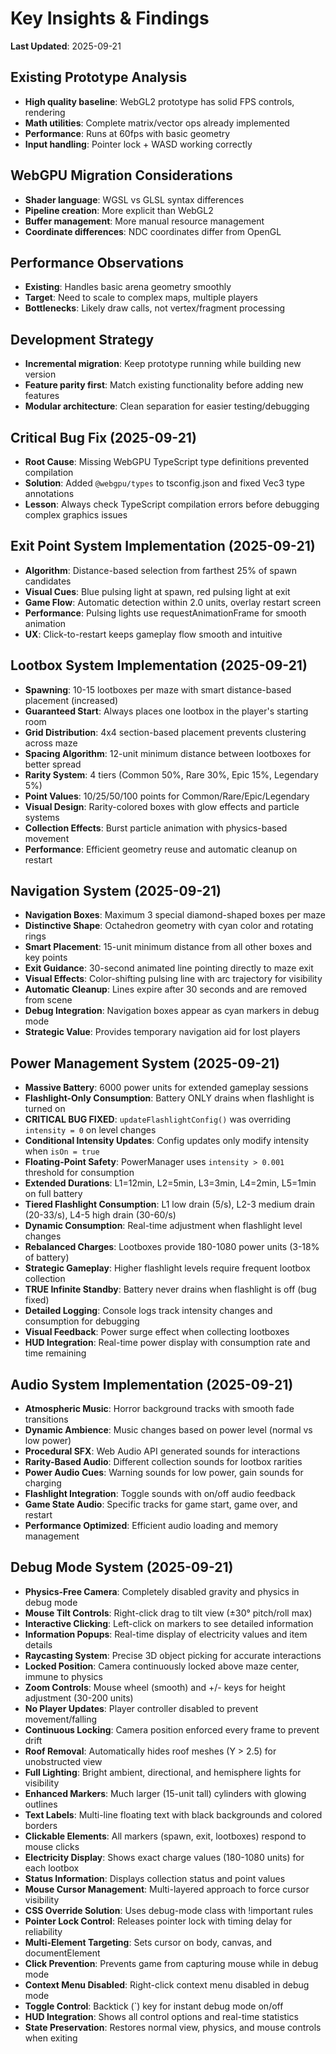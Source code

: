 # Key Insights & Findings

**Last Updated**: 2025-09-21

## Existing Prototype Analysis
- **High quality baseline**: WebGL2 prototype has solid FPS controls, rendering
- **Math utilities**: Complete matrix/vector ops already implemented
- **Performance**: Runs at 60fps with basic geometry
- **Input handling**: Pointer lock + WASD working correctly

## WebGPU Migration Considerations
- **Shader language**: WGSL vs GLSL syntax differences
- **Pipeline creation**: More explicit than WebGL2
- **Buffer management**: More manual resource management
- **Coordinate differences**: NDC coordinates differ from OpenGL

## Performance Observations
- **Existing**: Handles basic arena geometry smoothly
- **Target**: Need to scale to complex maps, multiple players
- **Bottlenecks**: Likely draw calls, not vertex/fragment processing

## Development Strategy
- **Incremental migration**: Keep prototype running while building new version
- **Feature parity first**: Match existing functionality before adding new features
- **Modular architecture**: Clean separation for easier testing/debugging

## Critical Bug Fix (2025-09-21)
- **Root Cause**: Missing WebGPU TypeScript type definitions prevented compilation
- **Solution**: Added `@webgpu/types` to tsconfig.json and fixed Vec3 type annotations
- **Lesson**: Always check TypeScript compilation errors before debugging complex graphics issues

## Exit Point System Implementation (2025-09-21)
- **Algorithm**: Distance-based selection from farthest 25% of spawn candidates
- **Visual Cues**: Blue pulsing light at spawn, red pulsing light at exit
- **Game Flow**: Automatic detection within 2.0 units, overlay restart screen
- **Performance**: Pulsing lights use requestAnimationFrame for smooth animation
- **UX**: Click-to-restart keeps gameplay flow smooth and intuitive

## Lootbox System Implementation (2025-09-21)
- **Spawning**: 10-15 lootboxes per maze with smart distance-based placement (increased)
- **Guaranteed Start**: Always places one lootbox in the player's starting room
- **Grid Distribution**: 4x4 section-based placement prevents clustering across maze
- **Spacing Algorithm**: 12-unit minimum distance between lootboxes for better spread
- **Rarity System**: 4 tiers (Common 50%, Rare 30%, Epic 15%, Legendary 5%)
- **Point Values**: 10/25/50/100 points for Common/Rare/Epic/Legendary
- **Visual Design**: Rarity-colored boxes with glow effects and particle systems
- **Collection Effects**: Burst particle animation with physics-based movement
- **Performance**: Efficient geometry reuse and automatic cleanup on restart

## Navigation System (2025-09-21)
- **Navigation Boxes**: Maximum 3 special diamond-shaped boxes per maze
- **Distinctive Shape**: Octahedron geometry with cyan color and rotating rings
- **Smart Placement**: 15-unit minimum distance from all other boxes and key points
- **Exit Guidance**: 30-second animated line pointing directly to maze exit
- **Visual Effects**: Color-shifting pulsing line with arc trajectory for visibility
- **Automatic Cleanup**: Lines expire after 30 seconds and are removed from scene
- **Debug Integration**: Navigation boxes appear as cyan markers in debug mode
- **Strategic Value**: Provides temporary navigation aid for lost players

## Power Management System (2025-09-21)
- **Massive Battery**: 6000 power units for extended gameplay sessions
- **Flashlight-Only Consumption**: Battery ONLY drains when flashlight is turned on
- **CRITICAL BUG FIXED**: `updateFlashlightConfig()` was overriding `intensity = 0` on level changes
- **Conditional Intensity Updates**: Config updates only modify intensity when `isOn = true`
- **Floating-Point Safety**: PowerManager uses `intensity > 0.001` threshold for consumption
- **Extended Durations**: L1=12min, L2=5min, L3=3min, L4=2min, L5=1min on full battery
- **Tiered Flashlight Consumption**: L1 low drain (5/s), L2-3 medium drain (20-33/s), L4-5 high drain (30-60/s)
- **Dynamic Consumption**: Real-time adjustment when flashlight level changes
- **Rebalanced Charges**: Lootboxes provide 180-1080 power units (3-18% of battery)
- **Strategic Gameplay**: Higher flashlight levels require frequent lootbox collection
- **TRUE Infinite Standby**: Battery never drains when flashlight is off (bug fixed)
- **Detailed Logging**: Console logs track intensity changes and consumption for debugging
- **Visual Feedback**: Power surge effect when collecting lootboxes
- **HUD Integration**: Real-time power display with consumption rate and time remaining

## Audio System Implementation (2025-09-21)
- **Atmospheric Music**: Horror background tracks with smooth fade transitions
- **Dynamic Ambience**: Music changes based on power level (normal vs low power)
- **Procedural SFX**: Web Audio API generated sounds for interactions
- **Rarity-Based Audio**: Different collection sounds for lootbox rarities
- **Power Audio Cues**: Warning sounds for low power, gain sounds for charging
- **Flashlight Integration**: Toggle sounds with on/off audio feedback
- **Game State Audio**: Specific tracks for game start, game over, and restart
- **Performance Optimized**: Efficient audio loading and memory management

## Debug Mode System (2025-09-21)
- **Physics-Free Camera**: Completely disabled gravity and physics in debug mode
- **Mouse Tilt Controls**: Right-click drag to tilt view (±30° pitch/roll max)
- **Interactive Clicking**: Left-click on markers to see detailed information
- **Information Popups**: Real-time display of electricity values and item details
- **Raycasting System**: Precise 3D object picking for accurate interactions
- **Locked Position**: Camera continuously locked above maze center, immune to physics
- **Zoom Controls**: Mouse wheel (smooth) and +/- keys for height adjustment (30-200 units)
- **No Player Updates**: Player controller disabled to prevent movement/falling
- **Continuous Locking**: Camera position enforced every frame to prevent drift
- **Roof Removal**: Automatically hides roof meshes (Y > 2.5) for unobstructed view
- **Full Lighting**: Bright ambient, directional, and hemisphere lights for visibility
- **Enhanced Markers**: Much larger (15-unit tall) cylinders with glowing outlines
- **Text Labels**: Multi-line floating text with black backgrounds and colored borders
- **Clickable Elements**: All markers (spawn, exit, lootboxes) respond to mouse clicks
- **Electricity Display**: Shows exact charge values (180-1080 units) for each lootbox
- **Status Information**: Displays collection status and point values
- **Mouse Cursor Management**: Multi-layered approach to force cursor visibility
- **CSS Override Solution**: Uses debug-mode class with !important rules
- **Pointer Lock Control**: Releases pointer lock with timing delay for reliability
- **Multi-Element Targeting**: Sets cursor on body, canvas, and documentElement
- **Click Prevention**: Prevents game from capturing mouse while in debug mode
- **Context Menu Disabled**: Right-click context menu disabled in debug mode
- **Toggle Control**: Backtick (`) key for instant debug mode on/off
- **HUD Integration**: Shows all control options and real-time statistics
- **State Preservation**: Restores normal view, physics, and mouse controls when exiting